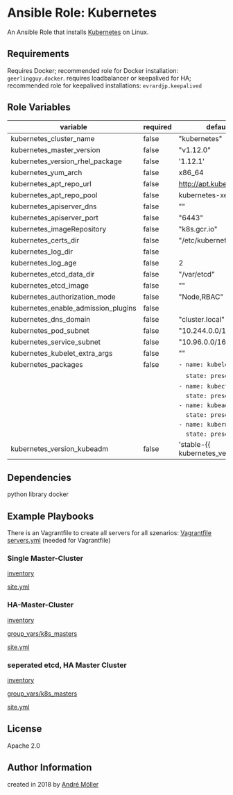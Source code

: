 # Ansible Role: Kubernetes

An Ansible Role that installs [Kubernetes](https://kubernetes.io) on Linux.

## Requirements

Requires Docker; recommended role for Docker installation: `geerlingguy.docker`.
requires loadbalancer or keepalived for HA; recommended role for keepalived installations: `evrardjp.keepalived`

## Role Variables

| variable | required | default | describtion |
| --- | --- | --- | --- |
| kubernetes_cluster_name | false | "kubernetes" | kubernetes cluster name |
| kubernetes_master_version | false | "v1.12.0" | This is the version of the kubernetes master components |
| kubernetes_version_rhel_package | false | '1.12.1' | only redhat, version of kubectl,kubeadm,kubelet |
| kubernetes_yum_arch | false | x86_64 | only redhat |
| kubernetes_apt_repo_url | false | http://apt.kubernetes.io/ | only debian, kubernetes repository |
| kubernetes_apt_repo_pool | false | kubernetes-xenial | only debian, kubernetes repository pool |
| kubernetes_apiserver_dns | false | "" | dns-name for kubernetes apiserver |
| kubernetes_apiserver_port | false | "6443" | port of kubernetes apiserver |
| kubernetes_imageRepository | false | "k8s.gcr.io" | docker registry for kubernetes master components |
| kubernetes_certs_dir | false | "/etc/kubernetes/pki" | certs folder |
| kubernetes_log_dir | false | | "/var/log/kubernetes/audit" | log folder |
| kubernetes_log_age | false | 2 | max age of logfiles |
| kubernetes_etcd_data_dir | false | "/var/etcd" | folder for etcd data |
| kubernetes_etcd_image | false | "" | image name for own etcd-container |
| kubernetes_authorization_mode | false | "Node,RBAC" | kubernetes authorization mode |
| kubernetes_enable_admission_plugins | false | | "Initializers,NamespaceLifecycle,LimitRanger,ServiceAccount,DefaultStorageClass,DefaultTolerationSeconds,NodeRestriction,MutatingAdmissionWebhook,ValidatingAdmissionWebhook,ResourceQuota" | kubernetes enabled admission plugins |
| kubernetes_dns_domain | false | "cluster.local" | internal dns domain in kubernetes cluster |
| kubernetes_pod_subnet | false | "10.244.0.0/16" | ipv4 subnet for pods, must be a cidr |
| kubernetes_service_subnet | false | "10.96.0.0/16" | ipv4 subnet vor service, must be a cidr |
| kubernetes_kubelet_extra_args | false | "" | extra arguments for the kubelet daemon |
| kubernetes_packages| false | `- name: kubelet` | the name of the kubernetes packages, |
| | |  `  state: present` | where isntalled from package-manager |
| | |  `- name: kubectl` | |
| | |  `  state: present` | |
| | |  `- name: kubeadm` | |
| | |  `  state: present` | |
| | |  `- name: kubernetes-cni` | |
| | |  `  state: present` | |
kubernetes_version_kubeadm | false | 'stable-{{ kubernetes_version }}' | version of kubeadm |

## Dependencies

python library docker

## Example Playbooks

There is an Vagrantfile to create all servers for all szenarios:
[Vagrantfile](./tests/Vagrantfile)
[servers.yml](./tests/servers.yml) (needed for Vagrantfile)

### Single Master-Cluster

[inventory](./tests/single_master/inventory)

[site.yml](./tests/single_master/site.yml)

### HA-Master-Cluster

[inventory](./tests/master_ha/inventory)

[group_vars/k8s_masters](./tests/master_ha/group_vars/k8s_masters)

[site.yml](./tests/master_ha/site.yml)

### seperated etcd, HA Master Cluster

[inventory](./tests/seperated_etcd/inventory)

[group_vars/k8s_masters](./tests/seperated_etcd/group_vars/k8s_masters)

[site.yml](./tests/seperated_etcd/site.yml)

## License

Apache 2.0

## Author Information

created in 2018 by [André Möller](http://www.andre-moeller.eu/)
